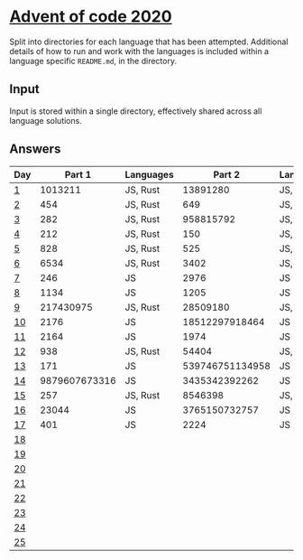 # [Advent of code 2020](https://adventofcode.com/2020/)

Split into directories for each language that has been attempted. Additional
details of how to run and work with the languages is included within a language
specific `README.md`, in the directory.

## Input

Input is stored within a single directory, effectively shared across all
language solutions.

## Answers

| Day                                        | Part 1        | Languages | Part 2          | Languages |
| ---                                        | -------       | --------- | -------         | --------- |
| [1](https://adventofcode.com/2020/day/1)   | 1013211       | JS, Rust  | 13891280        | JS, Rust  |
| [2](https://adventofcode.com/2020/day/2)   | 454           | JS, Rust  | 649             | JS, Rust  |
| [3](https://adventofcode.com/2020/day/3)   | 282           | JS, Rust  | 958815792       | JS, Rust  |
| [4](https://adventofcode.com/2020/day/4)   | 212           | JS, Rust  | 150             | JS, Rust  |
| [5](https://adventofcode.com/2020/day/5)   | 828           | JS, Rust  | 525             | JS, Rust  |
| [6](https://adventofcode.com/2020/day/6)   | 6534          | JS, Rust  | 3402            | JS, Rust  |
| [7](https://adventofcode.com/2020/day/7)   | 246           | JS        | 2976            | JS        |
| [8](https://adventofcode.com/2020/day/8)   | 1134          | JS        | 1205            | JS        |
| [9](https://adventofcode.com/2020/day/9)   | 217430975     | JS, Rust  | 28509180        | JS, Rust  |
| [10](https://adventofcode.com/2020/day/10) | 2176          | JS        | 18512297918464  | JS        |
| [11](https://adventofcode.com/2020/day/11) | 2164          | JS        | 1974            | JS        |
| [12](https://adventofcode.com/2020/day/12) | 938           | JS, Rust  | 54404           | JS, Rust  |
| [13](https://adventofcode.com/2020/day/13) | 171           | JS        | 539746751134958 | JS        |
| [14](https://adventofcode.com/2020/day/14) | 9879607673316 | JS        | 3435342392262   | JS        |
| [15](https://adventofcode.com/2020/day/15) | 257           | JS, Rust  | 8546398         | JS, Rust  |
| [16](https://adventofcode.com/2020/day/16) | 23044         | JS        | 3765150732757   | JS        |
| [17](https://adventofcode.com/2020/day/17) | 401           | JS        | 2224            | JS        |
| [18](https://adventofcode.com/2020/day/18) |               |           |                 |           |
| [19](https://adventofcode.com/2020/day/19) |               |           |                 |           |
| [20](https://adventofcode.com/2020/day/20) |               |           |                 |           |
| [21](https://adventofcode.com/2020/day/21) |               |           |                 |           |
| [22](https://adventofcode.com/2020/day/22) |               |           |                 |           |
| [23](https://adventofcode.com/2020/day/23) |               |           |                 |           |
| [24](https://adventofcode.com/2020/day/24) |               |           |                 |           |
| [25](https://adventofcode.com/2020/day/25) |               |           |                 |           |
